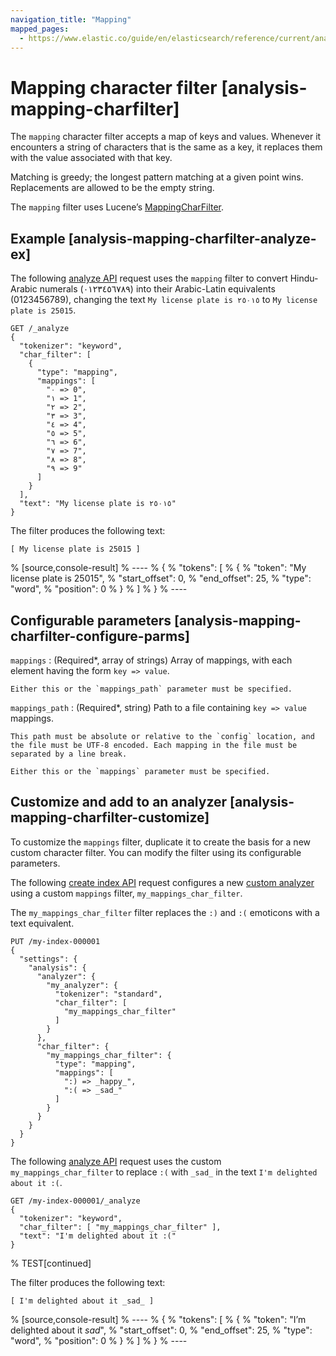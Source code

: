 ```yaml
---
navigation_title: "Mapping"
mapped_pages:
  - https://www.elastic.co/guide/en/elasticsearch/reference/current/analysis-mapping-charfilter.html
---
```


# Mapping character filter [analysis-mapping-charfilter]


The `mapping` character filter accepts a map of keys and values. Whenever it encounters a string of characters that is the same as a key, it replaces them with the value associated with that key.

Matching is greedy; the longest pattern matching at a given point wins. Replacements are allowed to be the empty string.

The `mapping` filter uses Lucene’s [MappingCharFilter](https://lucene.apache.org/core/10_0_0/analysis/common/org/apache/lucene/analysis/charfilter/MappingCharFilter.md).

## Example [analysis-mapping-charfilter-analyze-ex]

The following [analyze API](https://www.elastic.co/docs/api/doc/elasticsearch/operation/operation-indices-analyze) request uses the `mapping` filter to convert Hindu-Arabic numerals (٠‎١٢٣٤٥٦٧٨‎٩‎) into their Arabic-Latin equivalents (0123456789), changing the text `My license plate is ٢٥٠١٥` to `My license plate is 25015`.

```console
GET /_analyze
{
  "tokenizer": "keyword",
  "char_filter": [
    {
      "type": "mapping",
      "mappings": [
        "٠ => 0",
        "١ => 1",
        "٢ => 2",
        "٣ => 3",
        "٤ => 4",
        "٥ => 5",
        "٦ => 6",
        "٧ => 7",
        "٨ => 8",
        "٩ => 9"
      ]
    }
  ],
  "text": "My license plate is ٢٥٠١٥"
}
```

The filter produces the following text:

```text
[ My license plate is 25015 ]
```

% [source,console-result]
% ----
% {
%   "tokens": [
%     {
%       "token": "My license plate is 25015",
%       "start_offset": 0,
%       "end_offset": 25,
%       "type": "word",
%       "position": 0
%     }
%   ]
% }
% ----


## Configurable parameters [analysis-mapping-charfilter-configure-parms]

`mappings`
:   (Required*, array of strings) Array of mappings, with each element having the form `key => value`.

    Either this or the `mappings_path` parameter must be specified.


`mappings_path`
:   (Required*, string) Path to a file containing `key => value` mappings.

    This path must be absolute or relative to the `config` location, and the file must be UTF-8 encoded. Each mapping in the file must be separated by a line break.

    Either this or the `mappings` parameter must be specified.



## Customize and add to an analyzer [analysis-mapping-charfilter-customize]

To customize the `mappings` filter, duplicate it to create the basis for a new custom character filter. You can modify the filter using its configurable parameters.

The following [create index API](https://www.elastic.co/docs/api/doc/elasticsearch/operation/operation-indices-create) request configures a new [custom analyzer](docs-content://manage-data/data-store/text-analysis/create-custom-analyzer.md) using a custom `mappings` filter, `my_mappings_char_filter`.

The `my_mappings_char_filter` filter replaces the `:)` and `:(` emoticons with a text equivalent.

```console
PUT /my-index-000001
{
  "settings": {
    "analysis": {
      "analyzer": {
        "my_analyzer": {
          "tokenizer": "standard",
          "char_filter": [
            "my_mappings_char_filter"
          ]
        }
      },
      "char_filter": {
        "my_mappings_char_filter": {
          "type": "mapping",
          "mappings": [
            ":) => _happy_",
            ":( => _sad_"
          ]
        }
      }
    }
  }
}
```

The following [analyze API](https://www.elastic.co/docs/api/doc/elasticsearch/operation/operation-indices-analyze) request uses the custom `my_mappings_char_filter` to replace `:(` with `_sad_` in the text `I'm delighted about it :(`.

```console
GET /my-index-000001/_analyze
{
  "tokenizer": "keyword",
  "char_filter": [ "my_mappings_char_filter" ],
  "text": "I'm delighted about it :("
}
```
%  TEST[continued]

The filter produces the following text:

```text
[ I'm delighted about it _sad_ ]
```

% [source,console-result]
% ----
% {
%   "tokens": [
%     {
%       "token": "I’m delighted about it *sad*",
%       "start_offset": 0,
%       "end_offset": 25,
%       "type": "word",
%       "position": 0
%     }
%   ]
% }
% ----



